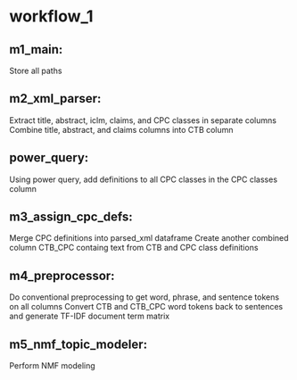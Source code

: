 # workflow_1

## m1_main:
Store all paths

## m2_xml_parser:
Extract title, abstract, iclm, claims, and CPC classes in separate columns
Combine title, abstract, and claims columns into CTB column

## power_query:
Using power query, add definitions to all CPC classes in the CPC classes column

## m3_assign_cpc_defs:
Merge CPC definitions into parsed_xml dataframe
Create another combined column CTB_CPC containg text from CTB and CPC class definitions

## m4_preprocessor:
Do conventional preprocessing to get word, phrase, and sentence tokens on all columns
Convert CTB and CTB_CPC word tokens back to sentences and generate TF-IDF document term matrix

## m5_nmf_topic_modeler:
Perform NMF modeling